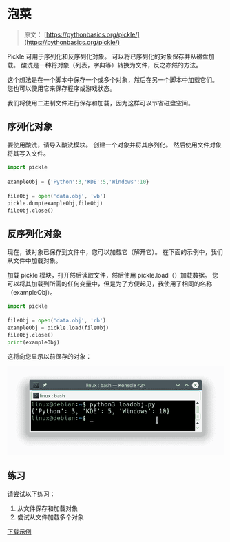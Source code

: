# 泡菜

> 原文： [https://pythonbasics.org/pickle/](https://pythonbasics.org/pickle/)

Pickle 可用于序列化和反序列化对象。 可以将已序列化的对象保存并从磁盘加载。 酸洗是一种将对象（列表，字典等）转换为文件，反之亦然的方法。

这个想法是在一个脚本中保存一个或多个对象，然后在另一个脚本中加载它们。 您也可以使用它来保存程序或游戏状态。

我们将使用二进制文件进行保存和加载，因为这样可以节省磁盘空间。



## 序列化对象

要使用酸洗，请导入酸洗模块。
创建一个对象并将其序列化。 然后使用文件对象将其写入文件。

```py
import pickle

exampleObj = {'Python':3,'KDE':5,'Windows':10}

fileObj = open('data.obj', 'wb')
pickle.dump(exampleObj,fileObj)
fileObj.close()

```

## 反序列化对象

现在，该对象已保存到文件中，您可以加载它（解开它）。 在下面的示例中，我们从文件中加载对象。

加载 pickle 模块，打开然后读取文件，然后使用 pickle.load（）加载数据。 您可以将其加载到所需的任何变量中，但是为了方便起见，我使用了相同的名称（exampleObj）。

```py
import pickle   

fileObj = open('data.obj', 'rb')
exampleObj = pickle.load(fileObj)
fileObj.close()
print(exampleObj)

```

这将向您显示以前保存的对象：

![python pickle](img/ef9dff0e7bf0efcd3230a04478370867.jpg)

## 练习

请尝试以下练习：

1.  从文件保存和加载对象
2.  尝试从文件加载多个对象

[下载示例](https://gum.co/HhgpI)